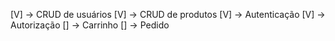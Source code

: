 [V] -> CRUD de usuários
[V] -> CRUD de produtos
[V] -> Autenticação
[V] -> Autorização
[] -> Carrinho
[] -> Pedido
